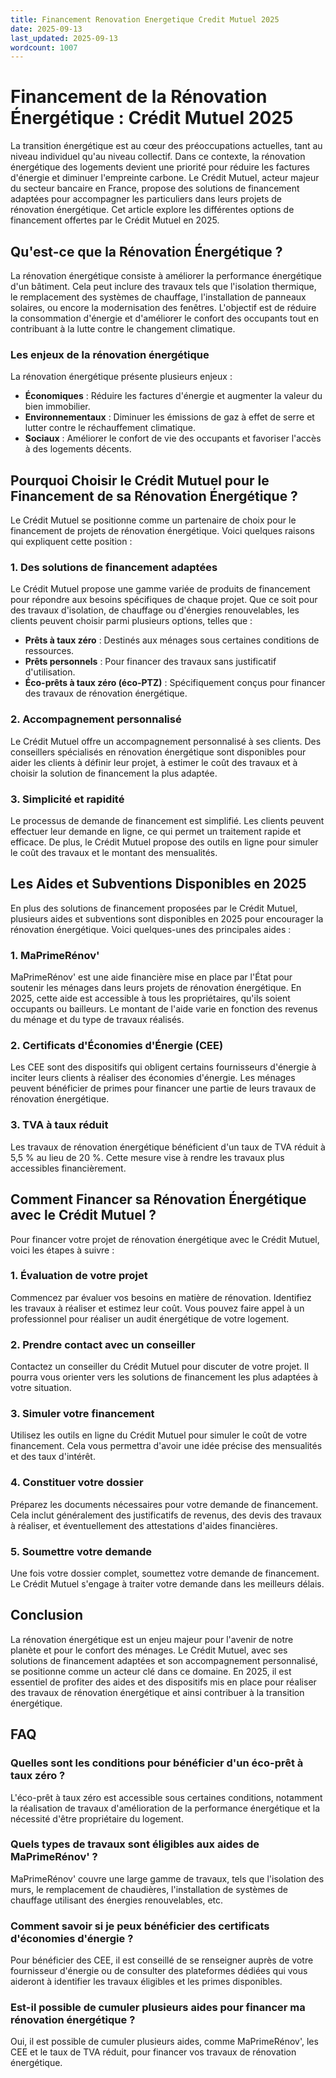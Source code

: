 ```yaml
---
title: Financement Renovation Energetique Credit Mutuel 2025
date: 2025-09-13
last_updated: 2025-09-13
wordcount: 1007
---
```


# Financement de la Rénovation Énergétique : Crédit Mutuel 2025

La transition énergétique est au cœur des préoccupations actuelles, tant au niveau individuel qu'au niveau collectif. Dans ce contexte, la rénovation énergétique des logements devient une priorité pour réduire les factures d'énergie et diminuer l'empreinte carbone. Le Crédit Mutuel, acteur majeur du secteur bancaire en France, propose des solutions de financement adaptées pour accompagner les particuliers dans leurs projets de rénovation énergétique. Cet article explore les différentes options de financement offertes par le Crédit Mutuel en 2025.

## Qu'est-ce que la Rénovation Énergétique ?

La rénovation énergétique consiste à améliorer la performance énergétique d'un bâtiment. Cela peut inclure des travaux tels que l'isolation thermique, le remplacement des systèmes de chauffage, l'installation de panneaux solaires, ou encore la modernisation des fenêtres. L'objectif est de réduire la consommation d'énergie et d'améliorer le confort des occupants tout en contribuant à la lutte contre le changement climatique.

### Les enjeux de la rénovation énergétique

La rénovation énergétique présente plusieurs enjeux :

- **Économiques** : Réduire les factures d'énergie et augmenter la valeur du bien immobilier.
- **Environnementaux** : Diminuer les émissions de gaz à effet de serre et lutter contre le réchauffement climatique.
- **Sociaux** : Améliorer le confort de vie des occupants et favoriser l'accès à des logements décents.

## Pourquoi Choisir le Crédit Mutuel pour le Financement de sa Rénovation Énergétique ?

Le Crédit Mutuel se positionne comme un partenaire de choix pour le financement de projets de rénovation énergétique. Voici quelques raisons qui expliquent cette position :

### 1. Des solutions de financement adaptées

Le Crédit Mutuel propose une gamme variée de produits de financement pour répondre aux besoins spécifiques de chaque projet. Que ce soit pour des travaux d'isolation, de chauffage ou d'énergies renouvelables, les clients peuvent choisir parmi plusieurs options, telles que :

- **Prêts à taux zéro** : Destinés aux ménages sous certaines conditions de ressources.
- **Prêts personnels** : Pour financer des travaux sans justificatif d'utilisation.
- **Éco-prêts à taux zéro (éco-PTZ)** : Spécifiquement conçus pour financer des travaux de rénovation énergétique.

### 2. Accompagnement personnalisé

Le Crédit Mutuel offre un accompagnement personnalisé à ses clients. Des conseillers spécialisés en rénovation énergétique sont disponibles pour aider les clients à définir leur projet, à estimer le coût des travaux et à choisir la solution de financement la plus adaptée.

### 3. Simplicité et rapidité

Le processus de demande de financement est simplifié. Les clients peuvent effectuer leur demande en ligne, ce qui permet un traitement rapide et efficace. De plus, le Crédit Mutuel propose des outils en ligne pour simuler le coût des travaux et le montant des mensualités.

## Les Aides et Subventions Disponibles en 2025

En plus des solutions de financement proposées par le Crédit Mutuel, plusieurs aides et subventions sont disponibles en 2025 pour encourager la rénovation énergétique. Voici quelques-unes des principales aides :

### 1. MaPrimeRénov'

MaPrimeRénov' est une aide financière mise en place par l'État pour soutenir les ménages dans leurs projets de rénovation énergétique. En 2025, cette aide est accessible à tous les propriétaires, qu'ils soient occupants ou bailleurs. Le montant de l'aide varie en fonction des revenus du ménage et du type de travaux réalisés.

### 2. Certificats d'Économies d'Énergie (CEE)

Les CEE sont des dispositifs qui obligent certains fournisseurs d'énergie à inciter leurs clients à réaliser des économies d'énergie. Les ménages peuvent bénéficier de primes pour financer une partie de leurs travaux de rénovation énergétique.

### 3. TVA à taux réduit

Les travaux de rénovation énergétique bénéficient d'un taux de TVA réduit à 5,5 % au lieu de 20 %. Cette mesure vise à rendre les travaux plus accessibles financièrement.

## Comment Financer sa Rénovation Énergétique avec le Crédit Mutuel ?

Pour financer votre projet de rénovation énergétique avec le Crédit Mutuel, voici les étapes à suivre :

### 1. Évaluation de votre projet

Commencez par évaluer vos besoins en matière de rénovation. Identifiez les travaux à réaliser et estimez leur coût. Vous pouvez faire appel à un professionnel pour réaliser un audit énergétique de votre logement.

### 2. Prendre contact avec un conseiller

Contactez un conseiller du Crédit Mutuel pour discuter de votre projet. Il pourra vous orienter vers les solutions de financement les plus adaptées à votre situation.

### 3. Simuler votre financement

Utilisez les outils en ligne du Crédit Mutuel pour simuler le coût de votre financement. Cela vous permettra d'avoir une idée précise des mensualités et des taux d'intérêt.

### 4. Constituer votre dossier

Préparez les documents nécessaires pour votre demande de financement. Cela inclut généralement des justificatifs de revenus, des devis des travaux à réaliser, et éventuellement des attestations d'aides financières.

### 5. Soumettre votre demande

Une fois votre dossier complet, soumettez votre demande de financement. Le Crédit Mutuel s'engage à traiter votre demande dans les meilleurs délais.

## Conclusion

La rénovation énergétique est un enjeu majeur pour l'avenir de notre planète et pour le confort des ménages. Le Crédit Mutuel, avec ses solutions de financement adaptées et son accompagnement personnalisé, se positionne comme un acteur clé dans ce domaine. En 2025, il est essentiel de profiter des aides et des dispositifs mis en place pour réaliser des travaux de rénovation énergétique et ainsi contribuer à la transition énergétique.

## FAQ

### Quelles sont les conditions pour bénéficier d'un éco-prêt à taux zéro ?

L'éco-prêt à taux zéro est accessible sous certaines conditions, notamment la réalisation de travaux d'amélioration de la performance énergétique et la nécessité d'être propriétaire du logement.

### Quels types de travaux sont éligibles aux aides de MaPrimeRénov' ?

MaPrimeRénov' couvre une large gamme de travaux, tels que l'isolation des murs, le remplacement de chaudières, l'installation de systèmes de chauffage utilisant des énergies renouvelables, etc.

### Comment savoir si je peux bénéficier des certificats d'économies d'énergie ?

Pour bénéficier des CEE, il est conseillé de se renseigner auprès de votre fournisseur d'énergie ou de consulter des plateformes dédiées qui vous aideront à identifier les travaux éligibles et les primes disponibles.

### Est-il possible de cumuler plusieurs aides pour financer ma rénovation énergétique ?

Oui, il est possible de cumuler plusieurs aides, comme MaPrimeRénov', les CEE et le taux de TVA réduit, pour financer vos travaux de rénovation énergétique.